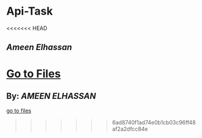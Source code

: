 # Api-Task
<<<<<<< HEAD
## *Ameen Elhassan*
[Go to Files](https://github.com/Ameenelhassan121/Api-Task)
=======
## **By:** *AMEEN ELHASSAN*
[go to files](https://github.com/Ameenelhassan121/Api-Task)
>>>>>>> 6ad8740f1ad74e0b1cb03c96ff48af2a2dfcc84e
